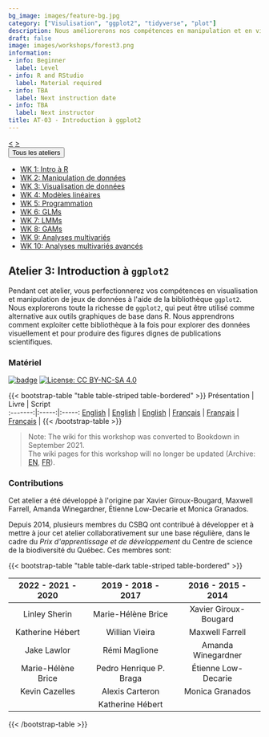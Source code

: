 ```yaml
---
bg_image: images/feature-bg.jpg
category: ["Visulisation", "ggplot2", "tidyverse", "plot"]
description: Nous améliorerons nos compétences en manipulation et en visualisation de données dans R!
draft: false
image: images/workshops/forest3.png
information:
- info: Beginner
  label: Level
- info: R and RStudio
  label: Material required
- info: TBA
  label: Next instruction date
- info: TBA
  label: Next instructor
title: AT-03 - Introduction à ggplot2
---
```

<div class="btn-group" role="group" aria-label="...">
  <a href="https://qcbsrworkshops.github.io/workshops/r-workshop-02/" button type="button" class="btn btn-default"><</button></a>
  <a href="https://qcbsrworkshops.github.io/workshops/r-workshop-04/"button type="button" class="btn btn-default">></button></a>

<div class="btn-group" role="group">
    <button type="button" class="btn btn-default dropdown-toggle" data-toggle="dropdown" aria-haspopup="true" aria-expanded="false">
      Tous les ateliers
      <span class="caret"></span>
    </button>
    <ul class="dropdown-menu">
      <li><a href="https://qcbsrworkshops.github.io/workshops/r-workshop-01/">WK 1: Intro à R</a></li>
      <li><a href="https://qcbsrworkshops.github.io/workshops/r-workshop-02/">WK 2: Manipulation de données</a></li>
      <li><a href="https://qcbsrworkshops.github.io/workshops/r-workshop-03/">WK 3: Visualisation de données</a></li>
      <li><a href="https://qcbsrworkshops.github.io/workshops/r-workshop-04/">WK 4: Modèles linéaires</a></li>
      <li><a href="https://qcbsrworkshops.github.io/workshops/r-workshop-05/">WK 5: Programmation</a></li>
      <li><a href="https://qcbsrworkshops.github.io/workshops/r-workshop-06/">WK 6: GLMs</a></li>
      <li><a href="https://qcbsrworkshops.github.io/workshops/r-workshop-07/">WK 7: LMMs</a></li>
      <li><a href="https://qcbsrworkshops.github.io/workshops/r-workshop-08/">WK 8: GAMs</a></li>
      <li><a href="https://qcbsrworkshops.github.io/workshops/r-workshop-09/">WK 9: Analyses multivariés</a></li>
      <li><a href="https://qcbsrworkshops.github.io/workshops/r-workshop-10/">WK 10: Analyses multivariés avancés</a></li>
    </ul>
  </div>
</div>

## Atelier 3: Introduction à `ggplot2`

Pendant cet atelier, vous perfectionnerez vos compétences en visualisation et manipulation de jeux de données à l'aide de la bibliothèque `ggplot2`. Nous explorerons toute la richesse de `ggplot2`, qui peut être utilisé comme alternative aux outils graphiques de base dans R. Nous apprendrons comment exploiter cette bibliothèque à la fois pour explorer des données visuellement et pour produire des figures dignes de publications scientifiques.

### Matériel

[![badge](https://img.shields.io/static/v1?style=flat&label=GitHub&message=03&color=blue&logo=github)](https://github.com/QCBSRworkshops/workshop03) [![License: CC BY-NC-SA 4.0](https://img.shields.io/badge/License-CC%20BY--NC--SA%204.0-orange.svg)](https://creativecommons.org/licenses/by-nc-sa/4.0/)

{{< bootstrap-table "table table-striped table-bordered" >}}
Présentation | Livre | Script  
:-------:|:-----:|:-----:
<a href="https://qcbsrworkshops.github.io/workshop03/pres-en/workshop03-pres-en.html" button type="button" class="btn btn-default">English</button></a> | <a href="https://qcbsrworkshops.github.io/workshop03/book-en/index.html" button type="button" class="btn btn-default">English</button></a> | <a href="https://qcbsrworkshops.github.io/workshop03/book-en/workshop03-script-en.R" button type="button" class="btn btn-default">English</button></a> | 
<a href="https://qcbsrworkshops.github.io/workshop03/pres-fr/workshop03-pres-fr.html" button type="button" class="btn btn-default">Français</button></a> | <a href="https://qcbsrworkshops.github.io/workshop03/book-fr/index.html" button type="button" class="btn btn-default">Français</button></a> | <a href="https://qcbsrworkshops.github.io/workshop03/book-fr/workshop03-script-fr.R" button type="button" class="btn btn-default">Français</button></a> | 
{{< /bootstrap-table >}}


> Note: The wiki for this workshop was converted to Bookdown in September 2021. <br> 
> The wiki pages for this workshop will no longer be updated (Archive: [EN](https://wiki.qcbs.ca/r_workshop3), [FR](https://wiki.qcbs.ca/r_atelier3)).

### Contributions

Cet atelier a été développé à l'origine par Xavier Giroux-Bougard, Maxwell Farrell, Amanda Winegardner, Étienne Low-Decarie et Monica Granados.

Depuis 2014, plusieurs membres du CSBQ ont contribué à développer et à mettre à jour cet atelier collaborativement sur une base régulière, dans le cadre du *Prix d'apprentissage et de développement* du Centre de science de la biodiversité du Québec. Ces membres sont:

{{< bootstrap-table "table table-dark table-striped table-bordered" >}}

|      2022 - 2021 - 2020     |      2019 - 2018 - 2017     |      2016 - 2015 - 2014      |
|:---------------------------:|:---------------------------:|:----------------------------:|
| Linley Sherin  | Marie-Hélène Brice | Xavier Giroux-Bougard |
| Katherine Hébert  | Willian Vieira  | Maxwell Farrell |
| Jake Lawlor  |  Rémi Maglione | Amanda Winegardner |
| Marie-Hélène Brice  | Pedro Henrique P. Braga | Étienne Low-Decarie |
| Kevin Cazelles  | Alexis Carteron | Monica Granados |
|   | Katherine Hébert |  |

{{< /bootstrap-table >}}